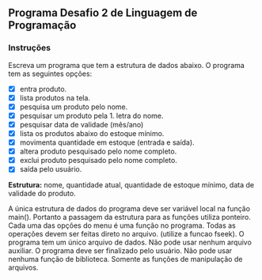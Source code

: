 ## Programa Desafio 2 de Linguagem de Programação

### Instruções

Escreva um programa que tem a estrutura de dados abaixo. O programa tem as seguintes opções:

- [x] entra produto.
- [x] lista produtos na tela.
- [x] pesquisa um produto pelo nome.
- [x] pesquisar um produto pela 1. letra do nome.
- [x] pesquisar data de validade (mês/ano)
- [x] lista os produtos abaixo do estoque mínimo. 
- [x] movimenta quantidade em estoque (entrada e saída).
- [x] altera produto pesquisado pelo nome completo.
- [x] exclui produto pesquisado pelo nome completo.
- [x] saída pelo usuário.

**Estrutura:** nome, quantidade atual, quantidade de estoque mínimo, data de validade do produto. 

A única estrutura de dados do programa deve ser variável local na função main(). Portanto a passagem da estrutura para as funções utiliza ponteiro.
Cada uma das opções do menu é uma função no programa.
Todas as operações devem ser feitas direto no arquivo. (utilize a funcao fseek).
O programa tem um único arquivo de dados. Não pode usar nenhum arquivo auxiliar.
O programa deve ser finalizado pelo usuário.
Não pode usar nenhuma função de biblioteca. Somente as funções de manipulação de arquivos.